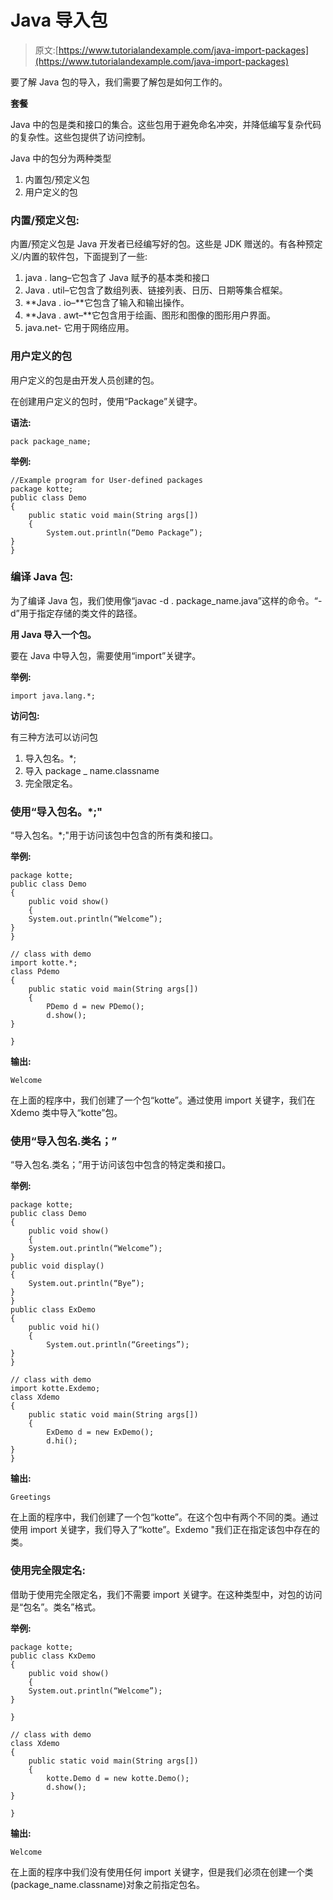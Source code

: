 # Java 导入包

> 原文:[https://www.tutorialandexample.com/java-import-packages](https://www.tutorialandexample.com/java-import-packages)

要了解 Java 包的导入，我们需要了解包是如何工作的。

**套餐**

Java 中的包是类和接口的集合。这些包用于避免命名冲突，并降低编写复杂代码的复杂性。这些包提供了访问控制。

Java 中的包分为两种类型

1.  内置包/预定义包
2.  用户定义的包

### 内置/预定义包:

内置/预定义包是 Java 开发者已经编写好的包。这些是 JDK 赠送的。有各种预定义/内置的软件包，下面提到了一些:

1.  java . lang–它包含了 Java 赋予的基本类和接口
2.  Java . util–它包含了数组列表、链接列表、日历、日期等集合框架。
3.  **Java . io–**它包含了输入和输出操作。
4.  **Java . awt–**它包含用于绘画、图形和图像的图形用户界面。
5.  java.net- 它用于网络应用。

### 用户定义的包

用户定义的包是由开发人员创建的包。

在创建用户定义的包时，使用“Package”关键字。

**语法:**

```
pack package_name;
```

**举例:**

```
//Example program for User-defined packages
package kotte;
public class Demo
{
	public static void main(String args[])
	{
		System.out.println(“Demo Package”);
}
} 
```

### 编译 Java 包:

为了编译 Java 包，我们使用像“javac -d . package_name.java”这样的命令。“-d”用于指定存储的类文件的路径。

**用 Java 导入一个包。**

要在 Java 中导入包，需要使用“import”关键字。

**举例:**

```
import java.lang.*;
```

**访问包:**

有三种方法可以访问包

1.  导入包名。*;
2.  导入 package _ name.classname
3.  完全限定名。

### 使用“导入包名。*;"

“导入包名。*;"用于访问该包中包含的所有类和接口。

**举例:**

```
package kotte;
public class Demo
{
	public void show()
	{
	System.out.println(“Welcome”);
} 
} 

// class with demo
import kotte.*;
class Pdemo
{
	public static void main(String args[])
	{
		PDemo d = new PDemo();
		d.show();
}

} 
```

**输出:**

```
Welcome
```

在上面的程序中，我们创建了一个包“kotte”。通过使用 import 关键字，我们在 Xdemo 类中导入“kotte”包。

### 使用“导入包名.类名；”

“导入包名.类名；”用于访问该包中包含的特定类和接口。

**举例:**

```
package kotte;
public class Demo
{
	public void show()
	{
	System.out.println(“Welcome”);
}
public void display()
{
	System.out.println(“Bye”);
} 
} 
public class ExDemo
{
	public void hi()
	{
		System.out.println(“Greetings”);
} 
}

// class with demo
import kotte.Exdemo;
class Xdemo
{
	public static void main(String args[])
	{
		ExDemo d = new ExDemo();
		d.hi();
}  
} 
```

**输出:**

```
Greetings
```

在上面的程序中，我们创建了一个包“kotte”。在这个包中有两个不同的类。通过使用 import 关键字，我们导入了“kotte”。Exdemo "我们正在指定该包中存在的类。

### 使用完全限定名:

借助于使用完全限定名，我们不需要 import 关键字。在这种类型中，对包的访问是“包名”。类名”格式。

**举例:**

```
package kotte;
public class KxDemo
{
	public void show()
	{
	System.out.println(“Welcome”);
}

} 

// class with demo
class Xdemo
{
	public static void main(String args[])
	{
		kotte.Demo d = new kotte.Demo();
		d.show();
}

} 
```

**输出:**

```
Welcome
```

在上面的程序中我们没有使用任何 import 关键字，但是我们必须在创建一个类(package_name.classname)对象之前指定包名。